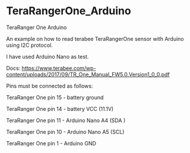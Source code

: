 # TeraRangerOne_Arduino
TeraRanger One Arduino

An example on how to read terabee TeraRangerOne sensor with Arduino using I2C protocol.

I have used Arduino Nano as test.

Docs: https://www.terabee.com/wp-content/uploads/2017/09/TR_One_Manual_FW5.0.Version1_0_0.pdf

Pins must be connected as follows:

TeraRanger One pin 15 - battery ground

TeraRanger One pin 14 - battery VCC (11.1V)

TeraRanger One pin 11 - Arduino Nano A4 (SDA )

TeraRanger One pin 10 - Arduino Nano A5 (SCL)

TeraRanger One pin 1 - Arduino GND
